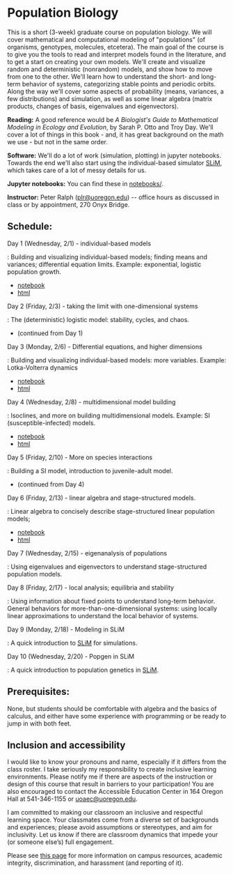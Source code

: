 # Population Biology

This is a short (3-week) graduate course on population biology.
We will cover mathematical and computational modeling of "populations"
(of organisms, genotypes, molecules, etcetera).
The main goal of the course is to give you the tools to
read and interpret models found in the literature,
and to get a start on creating your own models.
We'll create and visualize random and deterministic (nonrandom) models,
and show how to move from one to the other.
We'll learn how to understand the short- and long-term behavior of systems,
categorizing stable points and periodic orbits.
Along the way we'll cover 
some aspects of probability (means, variances, a few distributions) and simulation,
as well as some linear algebra (matrix products, changes of basis, eigenvalues and eigenvectors).

**Reading:** 
A good reference would be *A Biologist's Guide to Mathematical Modeling in Ecology and Evolution*, by Sarah P. Otto and Troy Day.
We'll cover a lot of things in this book - and, it has great background on the math we use - but not in the same order.

**Software:**
We'll do a lot of work (simulation, plotting) in jupyter notebooks.
Towards the end we'll also start using the individual-based simulator [SLiM](https://messerlab.org/slim/),
which takes care of a lot of messy details for us.

**Jupyter notebooks:**
You can find these in [notebooks/](notebooks/).

**Instructor:**
Peter Ralph (plr@uoregon.edu) -- office hours as discussed in class
or by appointment, 270 Onyx Bridge.

## Schedule:

Day 1 (Wednesday, 2/1) - individual-based models

: Building and visualizing individual-based models; finding means and variances;
    differential equation limits.
    Example: exponential, logistic population growth.

- [notebook](notebooks/individual_models.ipynb)
- [html](notebooks/individual_models.html)

Day 2 (Friday, 2/3) - taking the limit with one-dimensional systems

: The (deterministic) logistic model: stability, cycles, and chaos.

- (continued from Day 1)

Day 3 (Monday, 2/6) - Differential equations, and higher dimensions

: Building and visualizing individual-based models: more variables.
    Example: Lotka-Volterra dynamics

- [notebook](notebooks/diff_eqns.ipynb)
- [html](notebooks/diff_eqns.html)

Day 4 (Wednesday, 2/8) - multidimensional model building

: Isoclines, and more on building multidimensional models.
    Example: SI (susceptible-infected) models.

- [notebook](notebooks/species_interactions.ipynb)
- [html](notebooks/species_interactions.html)

Day 5 (Friday, 2/10) - More on species interactions

: Building a SI model, introduction to juvenile-adult model.

- (continued from Day 4)

Day 6 (Friday, 2/13) - linear algebra and stage-structured models.

: Linear algebra to concisely describe stage-structured linear population models;

- [notebook](notebooks/structured_populations.ipynb)
- [html](notebooks/structured_populations.html)

Day 7 (Wednesday, 2/15) - eigenanalysis of populations

: Using eigenvalues and eigenvectors to
    understand stage-structured population models.

<!--
- (continued from Day 6)
-->

Day 8 (Friday, 2/17) - local analysis; equilibria and stability

: Using information about fixed points to understand long-term behavior.
    General behaviors for more-than-one-dimensional systems:
    using locally linear approximations to understand
    the local behavior of systems.

<!--
- [notebook](notebooks/nonlinear_systems.ipynb)
- [html](notebooks/nonlinear_systems.html)
-->

Day 9 (Monday, 2/18) - Modeling in SLiM

: A quick introduction to [SLiM](https://messerlab.org/slim/) for simulations.

<!--
- [notebook](notebooks/slim_intro.ipynb)
- [html](notebooks/slim_intro.html)
-->

Day 10 (Wednesday, 2/20) - Popgen in SLiM

: A quick introduction to population genetics in [SLiM](https://messerlab.org/slim/).


## Prerequisites:

None, but students should be comfortable with algebra and the basics of calculus,
and either have some experience with programming or be ready to jump in with both feet.

## Inclusion and accessibility

I would like to know your pronouns and name,
especially if it differs from the class roster.
I take seriously my responsibility to create inclusive learning environments.
Please notify me if there are aspects of the instruction or design of this
course that result in barriers to your participation! You are also encouraged
to contact the Accessible Education Center in 164 Oregon Hall at 541-346-1155
or uoaec@uoregon.edu.

I am committed to making our classroom an inclusive and respectful learning space.
Your classmates come from a diverse set of backgrounds and experiences;
please avoid assumptions or stereotypes, and aim for inclusivity.
Let us know if there are classroom dynamics that impede your (or someone else’s) full engagement. 

Please see [this page](policies.html) for more information on
campus resources, academic integrity, discrimination, and harassment (and reporting of it).

